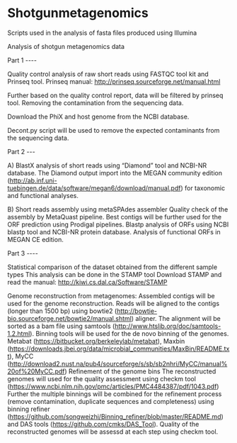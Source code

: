 # Shotgunmetagenomics
Scripts used in the analysis of fasta files produced using Illumina

Analysis of shotgun metagenomics data

Part 1 ----

Quality control analysis of raw short reads using FASTQC tool kit and Prinseq tool.
Prinseq manual: http://prinseq.sourceforge.net/manual.html

Further based on the quality control report, data will be filtered by prinseq tool.
Removing the contamination from the sequencing data.

Download the PhiX and host genome from the NCBI database.

Decont.py script will be used to remove the expected contaminants from the sequencing data.

Part 2 ---

A)	BlastX analysis of short reads using “Diamond” tool and NCBI-NR database.
The Diamond output import into the MEGAN community edition (http://ab.inf.uni-tuebingen.de/data/software/megan6/download/manual.pdf) for taxonomic and functional analyses.

B)	Short reads assembly using metaSPAdes assembler
Quality check of the assembly by MetaQuast pipeline.
Best contigs will be further used for the ORF prediction using Prodigal pipelines.
Blastp analysis of ORFs using NCBI blastp tool and NCBI-NR protein database.
Analysis of functional ORFs in MEGAN CE edition.

Part 3 ----

Statistical comparison of the dataset obtained from the different sample types
This analysis can be done in the STAMP tool
Download STAMP and read the manual: http://kiwi.cs.dal.ca/Software/STAMP

Genome reconstruction from metagenomes:
Assembled contigs will be used for the genome reconstruction.
Reads will be aligned to the contigs (longer than 1500 bp) using bowtie2 (http://bowtie-bio.sourceforge.net/bowtie2/manual.shtml) aligner. The alignment will be sorted as a bam file using samtools (http://www.htslib.org/doc/samtools-1.2.html).
Binning tools will be used for the de novo binning of the genomes.
Metabat (https://bitbucket.org/berkeleylab/metabat),
Maxbin (https://downloads.jbei.org/data/microbial_communities/MaxBin/README.txt),
MyCC (http://download2.nust.na/pub4/sourceforge/s/sb/sb2nhri/MyCC/manual%20of%20MyCC.pdf)
Refinement of the genome bins
The reconstructed genomes will used for the quality assessment using checkm tool (https://www.ncbi.nlm.nih.gov/pmc/articles/PMC4484387/pdf/1043.pdf)
Further the multiple binnings will be combined for the refinement process (remove contamination, duplicate sequences and completeness) using binning refiner (https://github.com/songweizhi/Binning_refiner/blob/master/README.md) and DAS tools (https://github.com/cmks/DAS_Tool).
Quality of the reconstructed genomes will be assessd at each step using checkm tool.
